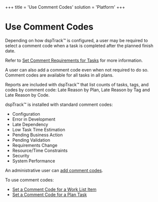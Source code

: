 +++
title = 'Use Comment Codes'
solution = 'Platform'
+++

# Use Comment Codes

Depending on how dspTrack™ is configured, a user may be required to
select a comment code when a task is completed after the planned finish
date.

Refer to [Set Comment Requirements for
Tasks](Set_Comment_Requirements_for_Tasks) for more information.

A user can also add a comment code even when not required to do so.
Comment codes are available for all tasks in all plans.

Reports are included with dspTrack™ that list counts of tasks, tags, and
codes by comment code: Late Reason by Plan, Late Reason by Tag and Late
Reason by Code.

dspTrack™ is installed with standard comment codes:

  - Configuration
  - Error in Development
  - Late Dependency
  - Low Task Time Estimation
  - Pending Business Action
  - Pending Validation
  - Requirements Change
  - Resource/Time Constraints
  - Security
  - System Performance

An administrative user can [add comment codes](Add_Comment_Codes).

To use comment codes:

  - [Set a Comment Code for a Work List
    Item](Set_a_Comment_Code_for_a_Work_List_Item)
  - [Set a Comment Code for a Plan
    Task](Set_a_Comment_Code_for_a_Plan_Task)
